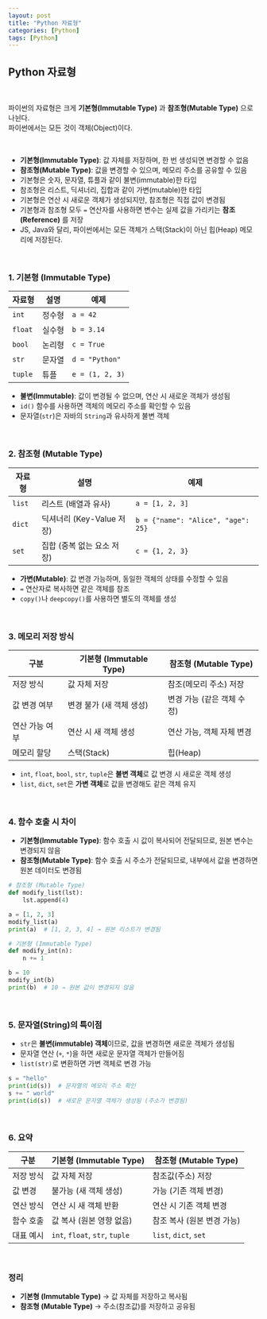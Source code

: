 ```yaml
---
layout: post
title: "Python 자료형"
categories: [Python]
tags: [Python]
---
```


## **Python 자료형**

<br>

파이썬의 자료형은 크게 **기본형(Immutable Type)** 과 **참조형(Mutable Type)** 으로 나뉜다.  
파이썬에서는 모든 것이 객체(Object)이다.

<br>

- **기본형(Immutable Type)**: 값 자체를 저장하며, 한 번 생성되면 변경할 수 없음  
- **참조형(Mutable Type)**: 값을 변경할 수 있으며, 메모리 주소를 공유할 수 있음  
- 기본형은 숫자, 문자열, 튜플과 같이 불변(immutable)한 타입  
- 참조형은 리스트, 딕셔너리, 집합과 같이 가변(mutable)한 타입  
- 기본형은 연산 시 새로운 객체가 생성되지만, 참조형은 직접 값이 변경됨  
- 기본형과 참조형 모두 `=` 연산자를 사용하면 변수는 실제 값을 가리키는 **참조(Reference)** 를 저장
- JS, Java와 달리, 파이썬에서는 모든 객체가 스택(Stack)이 아닌 힙(Heap) 메모리에 저장된다. 

<br>

### **1. 기본형 (Immutable Type)**

| 자료형   | 설명            | 예제            |
|---------|----------------|----------------|
| `int`   | 정수형         | `a = 42`       |
| `float` | 실수형         | `b = 3.14`     |
| `bool`  | 논리형         | `c = True`     |
| `str`   | 문자열         | `d = "Python"` |
| `tuple` | 튜플          | `e = (1, 2, 3)` |

- **불변(Immutable)**: 값이 변경될 수 없으며, 연산 시 새로운 객체가 생성됨  
- `id()` 함수를 사용하면 객체의 메모리 주소를 확인할 수 있음  
- 문자열(`str`)은 자바의 `String`과 유사하게 불변 객체  

<br>

### **2. 참조형 (Mutable Type)**

| 자료형   | 설명                      | 예제                         |
|---------|--------------------------|-----------------------------|
| `list`  | 리스트 (배열과 유사)     | `a = [1, 2, 3]`             |
| `dict`  | 딕셔너리 (Key-Value 저장) | `b = {"name": "Alice", "age": 25}` |
| `set`   | 집합 (중복 없는 요소 저장) | `c = {1, 2, 3}`             |

- **가변(Mutable)**: 값 변경 가능하며, 동일한 객체의 상태를 수정할 수 있음  
- `=` 연산자로 복사하면 같은 객체를 참조  
- `copy()`나 `deepcopy()`를 사용하면 별도의 객체를 생성  

<br>

### **3. 메모리 저장 방식**

| 구분   | 기본형 (Immutable Type) | 참조형 (Mutable Type) |
|--------|------------------------|------------------------|
| 저장 방식 | 값 자체 저장          | 참조(메모리 주소) 저장 |
| 값 변경 여부 | 변경 불가 (새 객체 생성) | 변경 가능 (같은 객체 수정) |
| 연산 가능 여부 | 연산 시 새 객체 생성 | 연산 가능, 객체 자체 변경 |
| 메모리 할당 | 스택(Stack)         | 힙(Heap) |

- `int`, `float`, `bool`, `str`, `tuple`은 **불변 객체**로 값 변경 시 새로운 객체 생성  
- `list`, `dict`, `set`은 **가변 객체**로 값을 변경해도 같은 객체 유지  

<br>

### **4. 함수 호출 시 차이**

- **기본형(Immutable Type)**: 함수 호출 시 값이 복사되어 전달되므로, 원본 변수는 변경되지 않음  
- **참조형(Mutable Type)**: 함수 호출 시 주소가 전달되므로, 내부에서 값을 변경하면 원본 데이터도 변경됨  

```python
# 참조형 (Mutable Type)
def modify_list(lst):
    lst.append(4)

a = [1, 2, 3]
modify_list(a)
print(a)  # [1, 2, 3, 4] → 원본 리스트가 변경됨
```

```python
# 기본형 (Immutable Type)
def modify_int(n):
    n += 1

b = 10
modify_int(b)
print(b)  # 10 → 원본 값이 변경되지 않음
```

<br>

### **5. 문자열(String)의 특이점**
- `str`은 **불변(immutable) 객체**이므로, 값을 변경하면 새로운 객체가 생성됨  
- 문자열 연산 (`+`, `*`)을 하면 새로운 문자열 객체가 만들어짐  
- `list(str)`로 변환하면 가변 객체로 변경 가능  

```python
s = "hello"
print(id(s))  # 문자열의 메모리 주소 확인
s += " world"
print(id(s))  # 새로운 문자열 객체가 생성됨 (주소가 변경됨)
```

<br>

### **6. 요약**

| 구분   | 기본형 (Immutable Type) | 참조형 (Mutable Type) |
|--------|------------------------|------------------------|
| 저장 방식 | 값 자체 저장          | 참조값(주소) 저장 |
| 값 변경 | 불가능 (새 객체 생성)  | 가능 (기존 객체 변경) |
| 연산 방식 | 연산 시 새 객체 반환  | 연산 시 기존 객체 변경 |
| 함수 호출 | 값 복사 (원본 영향 없음) | 참조 복사 (원본 변경 가능) |
| 대표 예시 | `int`, `float`, `str`, `tuple` | `list`, `dict`, `set` |

<br>

### **정리**
- **기본형 (Immutable Type)** → 값 자체를 저장하고 복사됨  
- **참조형 (Mutable Type)** → 주소(참조값)를 저장하고 공유됨  
